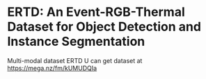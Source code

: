 # ERTD: An Event-RGB-Thermal Dataset for Object Detection and Instance Segmentation
Multi-modal dataset ERTD
U can get dataset at https://mega.nz/fm/kUMUDQIa
